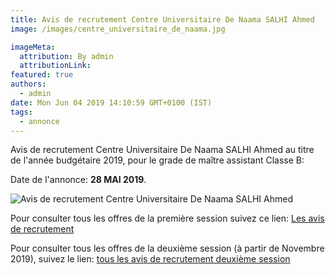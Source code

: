 ```yaml
---
title: Avis de recrutement Centre Universitaire De Naama SALHI Ahmed
image: /images/centre_universitaire_de_naama.jpg

imageMeta:
  attribution: By admin
  attributionLink:
featured: true
authors:
  - admin
date: Mon Jun 04 2019 14:10:59 GMT+0100 (IST)
tags:
  - annonce
---
```


Avis de recrutement Centre Universitaire De Naama SALHI Ahmed au titre de l'année budgétaire 2019, pour le grade de maître assistant Classe B:

Date de l'annonce: **28 MAI 2019**.

![Avis de recrutement Centre Universitaire De Naama SALHI Ahmed](/images/avis_de_recrutement_centre_universitaire_naama.jpg)

Pour consulter tous les offres de la première session suivez ce lien:
[Les avis de recrutement](/tous_les_avis_de_recrutement_annee_budgetaire_2019/)

Pour consulter tous les offres de la deuxième session (à partir de Novembre 2019), suivez le lien: [tous les avis de recrutement deuxième session](/tous-les-avis-de-recrutement-mitre-assistant-classe-b-au-titre-de-l-annee-2019-deuxieme-session/)
